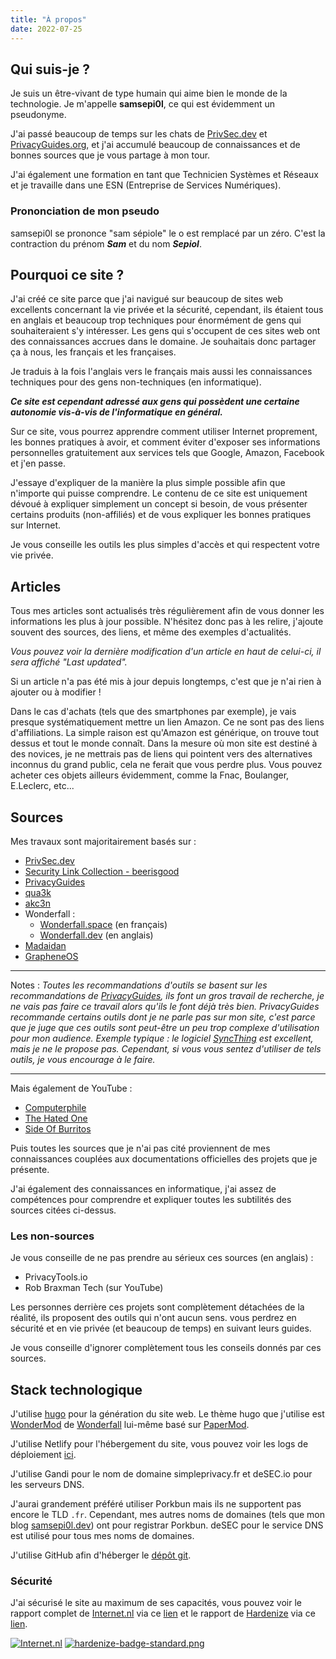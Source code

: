 ```yaml
---
title: "À propos"
date: 2022-07-25
---
```


## Qui suis-je ?

Je suis un être-vivant de type humain qui aime bien le monde de la technologie. Je m'appelle **samsepi0l**, ce qui est évidemment un pseudonyme.

J'ai passé beaucoup de temps sur les chats de [PrivSec.dev](https://matrix.to/#/#privsec:arcticfoxes.net) et [PrivacyGuides.org](https://matrix.to/#/#privacyguides:matrix.org), et j'ai accumulé beaucoup de connaissances et de bonnes sources que je vous partage à mon tour.

J'ai également une formation en tant que Technicien Systèmes et Réseaux et je travaille dans une ESN (Entreprise de Services Numériques).

### Prononciation de mon pseudo

samsepi0l se prononce "sam sépiole" le o est remplacé par un zéro. C'est la contraction du prénom ***Sam*** et du nom ***Sepiol***.

## Pourquoi ce site ?

J'ai créé ce site parce que j'ai navigué sur beaucoup de sites web excellents concernant la vie privée et la sécurité, cependant, ils étaient tous en anglais et beaucoup trop techniques pour énormément de gens qui souhaiteraient s'y intéresser. Les gens qui s'occupent de ces sites web ont des connaissances accrues dans le domaine. Je souhaitais donc partager ça à nous, les français et les françaises.

Je traduis à la fois l'anglais vers le français mais aussi les connaissances techniques pour des gens non-techniques (en informatique).

***Ce site est cependant adressé aux gens qui possèdent une certaine autonomie vis-à-vis de l'informatique en général.***

Sur ce site, vous pourrez apprendre comment utiliser Internet proprement, les bonnes pratiques à avoir, et comment éviter d'exposer ses informations personnelles gratuitement aux services tels que Google, Amazon, Facebook et j'en passe.

J'essaye d'expliquer de la manière la plus simple possible afin que n'importe qui puisse comprendre. Le contenu de ce site est uniquement dévoué à expliquer simplement un concept si besoin, de vous présenter certains produits (non-affiliés) et de vous expliquer les bonnes pratiques sur Internet.

Je vous conseille les outils les plus simples d'accès et qui respectent votre vie privée.

## Articles

Tous mes articles sont actualisés très régulièrement afin de vous donner les informations les plus à jour possible. N'hésitez donc pas à les relire, j'ajoute souvent des sources, des liens, et même des exemples d'actualités.

*Vous pouvez voir la dernière modification d'un article en haut de celui-ci, il sera affiché "Last updated".*

Si un article n'a pas été mis à jour depuis longtemps, c'est que je n'ai rien à ajouter ou à modifier !

Dans le cas d'achats (tels que des smartphones par exemple), je vais presque systématiquement mettre un lien Amazon. Ce ne sont pas des liens d'affiliations. La simple raison est qu'Amazon est générique, on trouve tout dessus et tout le monde connaît. Dans la mesure où mon site est destiné à des novices, je ne mettrais pas de liens qui pointent vers des alternatives inconnus du grand public, cela ne ferait que vous perdre plus.
Vous pouvez acheter ces objets ailleurs évidemment, comme la Fnac, Boulanger, E.Leclerc, etc...

## Sources

Mes travaux sont majoritairement basés sur :

- [PrivSec.dev](https://privsec.dev)
- [Security Link Collection - beerisgood](https://github.com/beerisgood/Security-link-collection)
- [PrivacyGuides](https://privacyguides.org)
- [qua3k](https://qua3k.github.io/)
- [akc3n](https://akc3n.page/)
- Wonderfall :
  - [Wonderfall.space](https://wonderfall.space) (en français)
  - [Wonderfall.dev](https://wonderfall.dev) (en anglais)
- [Madaidan](https://madaidans-insecurities.github.io/)
- [GrapheneOS](https://grapheneos.org/)

---

Notes : *Toutes les recommandations d'outils se basent sur les recommandations de [PrivacyGuides](https://www.privacyguides.org/fr/), ils font un gros travail de recherche, je ne vais pas faire ce travail alors qu'ils le font déjà très bien. PrivacyGuides recommande certains outils dont je ne parle pas sur mon site, c'est parce que je juge que ces outils sont peut-être un peu trop complexe d'utilisation pour mon audience. Exemple typique : le logiciel [SyncThing](https://syncthing.net/) est excellent, mais je ne le propose pas. Cependant, si vous vous sentez d'utiliser de tels outils, je vous encourage à le faire.*

---

Mais également de YouTube :

- [Computerphile](https://www.youtube.com/user/Computerphile)
- [The Hated One](https://www.youtube.com/c/TheHatedOne)
- [Side Of Burritos](https://www.youtube.com/c/SideOfBurritos)

Puis toutes les sources que je n'ai pas cité proviennent de mes connaissances couplées aux documentations officielles des projets que je présente.

J'ai également des connaissances en informatique, j'ai assez de compétences pour comprendre et expliquer toutes les subtilités des sources citées ci-dessus.

### Les non-sources

Je vous conseille de ne pas prendre au sérieux ces sources (en anglais) :

- PrivacyTools.io
- Rob Braxman Tech (sur YouTube)

Les personnes derrière ces projets sont complètement détachées de la réalité, ils proposent des outils qui n'ont aucun sens. vous perdrez en sécurité et en vie privée (et beaucoup de temps) en suivant leurs guides.

Je vous conseille d'ignorer complètement tous les conseils donnés par ces sources.

## Stack technologique

J'utilise [hugo](https://gohugo.io/) pour la génération du site web. Le thème hugo que j'utilise est [WonderMod](https://github.com/Wonderfall/hugo-WonderMod) de [Wonderfall](https://github.com/Wonderfall) lui-même basé sur [PaperMod](https://github.com/adityatelange/hugo-PaperMod).

J'utilise Netlify pour l'hébergement du site, vous pouvez voir les logs de déploiement [ici](https://app.netlify.com/sites/simpleprivacy/deploys).

J'utilise Gandi pour le nom de domaine simpleprivacy.fr et deSEC.io pour les serveurs DNS.

J'aurai grandement préféré utiliser Porkbun mais ils ne supportent pas encore le TLD `.fr`. Cependant, mes autres noms de domaines (tels que mon blog [samsepi0l.dev](https://samsepi0l.dev)) ont pour registrar Porkbun. deSEC pour le service DNS est utilisé pour tous mes noms de domaines.

J'utilise GitHub afin d'héberger le [dépôt git](https://github.com/d4rklynk/simpleprivacy.fr).

### Sécurité

J'ai sécurisé le site au maximum de ses capacités, vous pouvez voir le rapport complet de [Internet.nl](https://internet.nl) via ce [lien](https://internet.nl/site/simpleprivacy.fr/2525330/) et le rapport de [Hardenize](https://www.hardenize.com) via ce [lien](https://www.hardenize.com/report/simpleprivacy.fr).

[![Internet.nl](/about/embed-badge-internet.nl.svg)](https://internet.nl)
[![hardenize-badge-standard.png](/about/hardenize-badge-standard.png)](https://www.hardenize.com/report/simpleprivacy.fr?summary)

